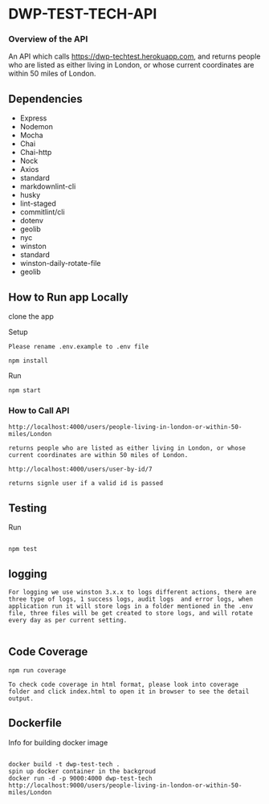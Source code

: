 # DWP-TEST-TECH-API

### Overview of the API

An API which calls https://dwp-techtest.herokuapp.com, and returns people who are listed as either living in London, or whose current coordinates are within 50 miles of London.

## Dependencies

- Express
- Nodemon
- Mocha
- Chai
- Chai-http
- Nock
- Axios
- standard
- markdownlint-cli
- husky
- lint-staged
- commitlint/cli
- dotenv
- geolib
- nyc
- winston
- standard
- winston-daily-rotate-file
- geolib


## How to Run app Locally

clone the app

Setup

```
Please rename .env.example to .env file

npm install

```

Run

```
npm start
```

### How to Call API

```
http://localhost:4000/users/people-living-in-london-or-within-50-miles/London

returns people who are listed as either living in London, or whose current coordinates are within 50 miles of London.

http://localhost:4000/users/user-by-id/7

returns signle user if a valid id is passed

```

## Testing

Run

```

npm test

```
## logging


```
For logging we use winston 3.x.x to logs different actions, there are three type of logs, 1 success logs, audit logs  and error logs, when application run it will store logs in a folder mentioned in the .env file, three files will be get created to store logs, and will rotate every day as per current setting.


```

## Code Coverage

```
npm run coverage

To check code coverage in html format, please look into coverage folder and click index.html to open it in browser to see the detail output.

```

## Dockerfile
Info for building docker image
```

docker build -t dwp-test-tech .
spin up docker container in the backgroud
docker run -d -p 9000:4000 dwp-test-tech
http://localhost:9000/users/people-living-in-london-or-within-50-miles/London

```